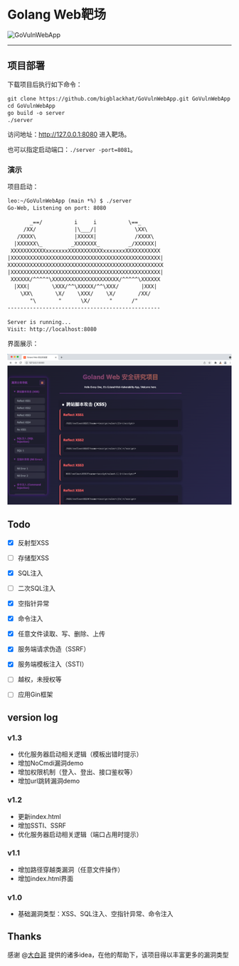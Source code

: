 # Golang Web靶场


![GoVulnWebApp](https://socialify.git.ci/bigblackhat/GoVulnWebApp/image?description=1&font=KoHo&forks=1&issues=1&owner=1&pattern=Signal&pulls=1&stargazers=1&theme=Auto)

---

## 项目部署
下载项目后执行如下命令：
```shell
git clone https://github.com/bigblackhat/GoVulnWebApp.git GoVulnWebApp
cd GoVulnWebApp
go build -o server
./server
```
访问地址：http://127.0.0.1:8080 进入靶场。

也可以指定启动端口：`./server -port=8081`。

### 演示

项目启动：
```shell
leo:~/GoVulnWebApp (main *%) $ ./server
Go-Web, Listening on port: 8080

       _==/          i     i          \==_
     /XX/            |\___/|            \XX\
   /XXXX\            |XXXXX|            /XXXX\
  |XXXXXX\_         _XXXXXXX_         _/XXXXXX|
 XXXXXXXXXXXxxxxxxxXXXXXXXXXXXxxxxxxxXXXXXXXXXXX
|XXXXXXXXXXXXXXXXXXXXXXXXXXXXXXXXXXXXXXXXXXXXXXX|
XXXXXXXXXXXXXXXXXXXXXXXXXXXXXXXXXXXXXXXXXXXXXXXXX
|XXXXXXXXXXXXXXXXXXXXXXXXXXXXXXXXXXXXXXXXXXXXXXX|
 XXXXXX/^^^^"\XXXXXXXXXXXXXXXXXXXXX/^^^^^\XXXXXX
  |XXX|       \XXX/^^\XXXXX/^^\XXX/       |XXX|
    \XX\       \X/    \XXX/    \X/       /XX/
       "\       "      \X/      "      /"
------------------------------------------------

Server is running...
Visit: http://localhost:8080
```

界面展示：

![](img/index.png)

## Todo

- [x] 反射型XSS
- [ ] 存储型XSS
- [x] SQL注入
- [ ] 二次SQL注入
- [x] 空指针异常
- [x] 命令注入
- [x] 任意文件读取、写、删除、上传
- [x] 服务端请求伪造（SSRF）
- [x] 服务端模板注入（SSTI）
- [ ] 越权，未授权等
- [ ] 应用Gin框架


## version log

### v1.3
* 优化服务器启动相关逻辑（模板出错时提示）
* 增加NoCmdi漏洞demo
* 增加权限机制（登入、登出、接口鉴权等）
* 增加url跳转漏洞demo
### v1.2
* 更新index.html
* 增加SSTI、SSRF
* 优化服务器启动相关逻辑（端口占用时提示）
### v1.1
* 增加路径穿越类漏洞（任意文件操作）
* 增加index.html界面
### v1.0
* 基础漏洞类型：XSS、SQL注入、空指针异常、命令注入


## Thanks

感谢 @[大白哥](https://github.com/1derian) 提供的诸多idea，在他的帮助下，该项目得以丰富更多的漏洞类型